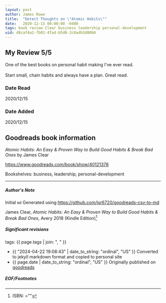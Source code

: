 ```yaml
---
layout: post
author: James Rowe
title:  "Detect Thoughts on \"Atomic Habits\""
date:   2020-12-15 00:00:00 -0400
tags: book review Clear business leadership personal-development
uid: d8caf4a2-fb01-4fad-b5d0-2c8adb3d80b0
---
```


<!-- highly dependent on how you personally use jekyll templates, and how you want this to show up -->
<!-- escape any jekyll keys with double brackets -->

## My Review 5/5

One of the best books on personal habit making I've ever read.<br/><br/>Start small, chain habits and always have a plan. Great read.

### Date Read
2020/12/15

### Date Added
2020/12/15

## Goodreads book information

*Atomic Habits: An Easy & Proven Way to Build Good Habits & Break Bad Ones* by James Clear

https://www.goodreads.com/book/show/40121378

Bookshelves: business, leadership, personal-development

---

##### Author's Note

Initial `md` Generated using https://github.com/jsr6720/goodreads-csv-to-md

James Clear, *Atomic Habits: An Easy & Proven Way to Build Good Habits & Break Bad Ones*,  Avery 2018 (Kindle Edition)[^1]

##### Significant revisions

tags: {{ page.tags | join: ", " }} <!-- todo move this somewhere -->

- {{ "2024-04-22 19:08:43" | date_to_string: "ordinal", "US" }} Converted to jekyll markdown format and copied to personal site
- {{ page.date | date_to_string: "ordinal", "US" }} Originally published on [goodreads](https://www.goodreads.com)

##### EOF/Footnotes

[^1]: ISBN: =""